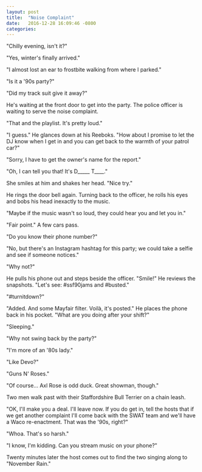 ```yaml
---
layout: post
title:  "Noise Complaint"
date:   2016-12-28 16:09:46 -0800
categories: 
---
```


"Chilly evening, isn't it?"

"Yes, winter's finally arrived."

"I almost lost an ear to frostbite walking from where I parked."

"Is it a '90s party?"

"Did my track suit give it away?"

He's waiting at the front door to get into the party. The police officer is waiting to serve the noise complaint.

"That and the playlist. It's pretty loud."

"I guess." He glances down at his Reeboks. "How about I promise to let the DJ know when I get in and you can get back to the warmth of your patrol car?"

"Sorry, I have to get the owner's name for the report."

"Oh, I can tell you that! It's D&#95;&#95;&#95;&#95;&#95; T&#95;&#95;&#95;&#95;."

She smiles at him and shakes her head. "Nice try."

He rings the door bell again. Turning back to the officer, he rolls his eyes and bobs his head inexactly to the music.

"Maybe if the music wasn't so loud, they could hear you and let you in."

"Fair point." A few cars pass.

"Do you know their phone number?"

"No, but there's an Instagram hashtag for this party; we could take a selfie and see if someone notices."

"Why not?"

He pulls his phone out and steps beside the officer. "Smile!" He reviews the snapshots. "Let's see: #ssf90jams and #busted."

"#turnitdown?"

"Added. And some Mayfair filter. Voilà, it's posted." He places the phone back in his pocket. "What are you doing after your shift?"

"Sleeping."

"Why not swing back by the party?"

"I'm more of an '80s lady."

"Like Devo?"

"Guns N' Roses."

"Of course... Axl Rose is odd duck. Great showman, though."

Two men walk past with their Staffordshire Bull Terrier on a chain leash.

"OK, I'll make you a deal. I'll leave now. If you do get in, tell the hosts that if we get another complaint I'll come back with the SWAT team and we'll have a Waco re-enactment. That was the '90s, right?"

"Whoa. That's so harsh."

"I know, I'm kidding. Can you stream music on your phone?"

Twenty minutes later the host comes out to find the two singing along to "November Rain."
